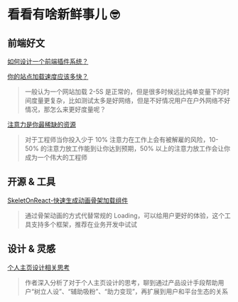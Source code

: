 # 看看有啥新鲜事儿 🤓

## 前端好文

[如何设计一个前端插件系统？](../../../knowledge/frontEnd/javascriptAdvanced/01_pluginSystem.md)

[你的站点加载速度应该多快？](../../../knowledge/network/02_loadSpeed.md)

> 一般认为一个网站加载 2-5S 是正常的，但是很多时候远比纯单变量下的时间度量更复杂，比如测试太多是好网络，但是不好情况用户在户外网络不好情况，那怎么来更好度量呢？

[注意力是你最稀缺的资源](../../../methodology/01_attention.md)

> 对于工程师当你投入少于 10% 注意力在工作上会有被解雇的风险，10-50% 的注意力放工作能到让你达到预期，50% 以上的注意力放工作会让你成为一个伟大的工程师

## 开源 & 工具

[SkeletOnReact-快速生成动画骨架加载组件](https://skeletonreact.com/)

> 通过骨架动画的方式代替常规的 Loading，可以给用户更好的体验，这个工具支持多个框架，推荐在业务开发中试试

## 设计 & 灵感

[个人主页设计相关思考](https://mp.weixin.qq.com/s/UUcqZCZjfHMa7fsruCjq_w)

> 作者深入分析了对于个人主页设计的思考，聊到通过产品设计手段帮助用户“树立人设”、“辅助吸粉”、“助力变现”，再扩展到用户和平台生态的关系
